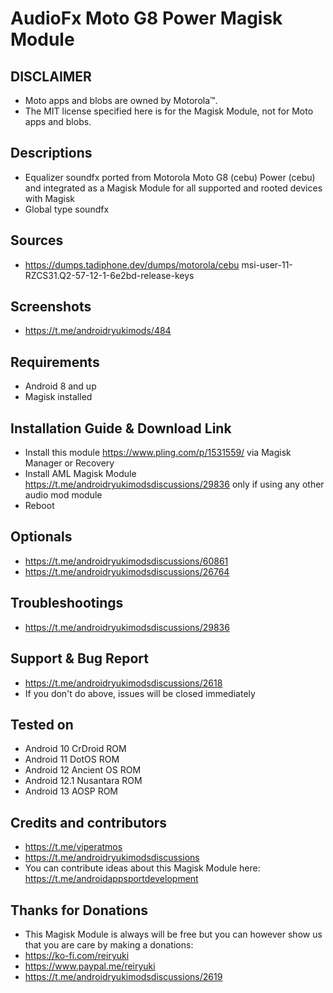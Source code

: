 # AudioFx Moto G8 Power Magisk Module

## DISCLAIMER
- Moto apps and blobs are owned by Motorola™.
- The MIT license specified here is for the Magisk Module, not for Moto apps and blobs.

## Descriptions
- Equalizer soundfx ported from Motorola Moto G8 (cebu) Power (cebu) and integrated as a Magisk Module for all supported and rooted devices with Magisk
- Global type soundfx

## Sources
- https://dumps.tadiphone.dev/dumps/motorola/cebu msi-user-11-RZCS31.Q2-57-12-1-6e2bd-release-keys

## Screenshots
- https://t.me/androidryukimods/484

## Requirements
- Android 8 and up
- Magisk installed

## Installation Guide & Download Link
- Install this module https://www.pling.com/p/1531559/ via Magisk Manager or Recovery
- Install AML Magisk Module https://t.me/androidryukimodsdiscussions/29836 only if using any other audio mod module
- Reboot

## Optionals
- https://t.me/androidryukimodsdiscussions/60861
- https://t.me/androidryukimodsdiscussions/26764

## Troubleshootings
- https://t.me/androidryukimodsdiscussions/29836

## Support & Bug Report
- https://t.me/androidryukimodsdiscussions/2618
- If you don't do above, issues will be closed immediately

## Tested on
- Android 10 CrDroid ROM
- Android 11 DotOS ROM
- Android 12 Ancient OS ROM
- Android 12.1 Nusantara ROM
- Android 13 AOSP ROM

## Credits and contributors
- https://t.me/viperatmos
- https://t.me/androidryukimodsdiscussions
- You can contribute ideas about this Magisk Module here: https://t.me/androidappsportdevelopment

## Thanks for Donations
- This Magisk Module is always will be free but you can however show us that you are care by making a donations:
- https://ko-fi.com/reiryuki
- https://www.paypal.me/reiryuki
- https://t.me/androidryukimodsdiscussions/2619


